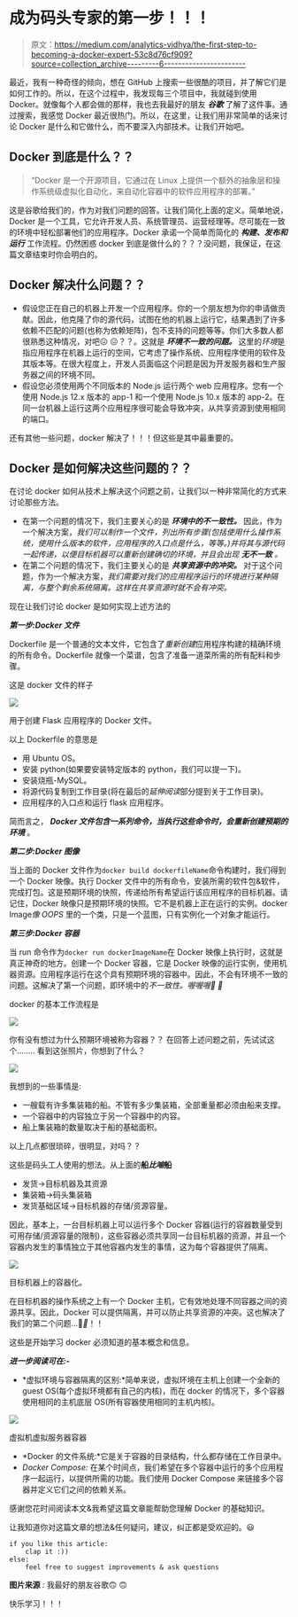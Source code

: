 # 成为码头专家的第一步！！！

> 原文：<https://medium.com/analytics-vidhya/the-first-step-to-becoming-a-docker-expert-53c8d76cf909?source=collection_archive---------6----------------------->

最近，我有一种奇怪的倾向，想在 GitHub 上搜索一些很酷的项目，并了解它们是如何工作的。所以，在这个过程中，我发现每三个项目中，我就碰到使用 Docker。就像每个人都会做的那样，我也去我最好的朋友 ***谷歌*** 了解了这件事。通过搜索，我感觉 Docker 最近很热门。所以，在这里，让我们用非常简单的话来讨论 Docker 是什么和它做什么，而不要深入内部技术。让我们开始吧。

## Docker 到底是什么？？

> “Docker 是一个开源项目，它通过在 Linux 上提供一个额外的抽象层和操作系统级虚拟化自动化，来自动化容器中的软件应用程序的部署。”

这是谷歌给我们的，作为对我们问题的回答。让我们简化上面的定义。简单地说，Docker 是一个工具，它允许开发人员、系统管理员、运营经理等。尽可能在一致的环境中轻松部署他们的应用程序。Docker 承诺一个简单而简化的 ***构建、发布和运行*** 工作流程。仍然困惑 docker 到底是做什么的？？？没问题，我保证，在这篇文章结束时你会明白的。

## Docker 解决什么问题？？

*   假设您正在自己的机器上开发一个应用程序。你的一个朋友想为你的申请做贡献。因此，他克隆了你的源代码，试图在他的机器上运行它，结果遇到了许多依赖不匹配的问题(也称为依赖矩阵)，包不支持的问题等等。你们大多数人都很熟悉这种情况，对吧😖 😖？？。这就是 ***环境不一致的问题。*** 这里的*环境*是指应用程序在机器上运行的空间，它考虑了操作系统、应用程序使用的软件及其版本等。在很大程度上，开发人员面临这个问题是因为开发服务器和生产服务器之间的环境不同。
*   假设您必须使用两个不同版本的 Node.js 运行两个 web 应用程序。您有一个使用 Node.js 12.x 版本的 app-1 和一个使用 Node.js 10.x 版本的 app-2。在同一台机器上运行这两个应用程序很可能会导致冲突，从共享资源到使用相同的端口。

还有其他一些问题，docker 解决了！！！但这些是其中最重要的。

## Docker 是如何解决这些问题的？？

在讨论 docker 如何从技术上解决这个问题之前，让我们以一种非常简化的方式来讨论那些方法。

*   在第一个问题的情况下，我们主要关心的是 ***环境中的不一致性。*** 因此，作为一个解决方案，*我们可以制作一个文件，列出所有步骤(包括使用什么操作系统，使用什么版本的软件，应用程序的入口点是什么，等等。)并将其与源代码一起传递，以便目标机器可以重新创建确切的环境，并且会出现* ***无不一致*** *。*
*   在第二个问题的情况下，我们主要关心的是 ***共享资源中的冲突。*** 对于这个问题，作为一个解决方案，*我们需要对我们的应用程序运行的环境进行某种隔离，与整个剩余系统隔离。这样在共享资源时就不会有冲突。*

现在让我们讨论 docker 是如何实现上述方法的

***第一步:Docker 文件***

Dockerfile 是一个普通的文本文件，它包含了*重新创建*应用程序构建的精确环境的所有命令。Dockerfile 就像一个菜谱，包含了准备一道菜所需的所有配料和步骤。

这是 docker 文件的样子

![](img/5bc92e9731a8fea9f26479d1a1491eeb.png)

用于创建 Flask 应用程序的 Docker 文件。

以上 Dockerfile 的意思是

*   用 Ubuntu OS。
*   安装 python(如果要安装特定版本的 python，我们可以提一下)。
*   安装烧瓶-MySQL。
*   将源代码复制到工作目录(将在最后的*延伸阅读*部分提到关于工作目录)。
*   应用程序的入口点和运行 flask 应用程序。

简而言之， ***Docker 文件包含一系列命令，当执行这些命令时，会重新创建预期的环境*** 。

***第二步:Docker 图像***

当上面的 Docker 文件作为`docker build dockerfileName`命令构建时，我们得到一个 Docker 映像。执行 Docker 文件中的所有命令，安装所需的软件包&软件，完成打包。这是预期环境的快照，传递给所有希望运行该应用程序的目标机器。请记住，Docker 映像只是预期环境的快照。它不是机器上正在运行的实例。docker Image*像 OOPS* 里的一个类，只是一个蓝图，只有实例化一个对象才能运行。

***第三步:Docker 容器***

当 run 命令作为`docker run dockerImageName`在 Docker 映像上执行时，这就是真正神奇的地方。创建一个 Docker 容器，它是 Docker 映像的运行实例，使用机器资源。应用程序运行在这个具有预期环境的容器中。因此，不会有环境不一致的问题。这解决了第一个问题，即环境中的*不一致性。喔喔喔🎉 🎉*

docker 的基本工作流程是

![](img/e8b25cab23ce4ac829a163e80f8e7edf.png)

你有没有想过为什么预期环境被称为容器？？
在回答上述问题之前，先试试这个……..
看到这张照片，你想到了什么？

![](img/65696b5565dbb25fea37a832ea6c6b4f.png)

我想到的一些事情是:

*   一艘载有许多集装箱的船。不管有多少集装箱，全部重量都必须由船来支撑。
*   一个容器中的内容独立于另一个容器中的内容。
*   船上集装箱的数量取决于船的基础面积。

以上几点都很琐碎，很明显，对吗？？

这些是码头工人使用的想法。从上面的**船*比喻*船**

*   发货→目标机器及其资源
*   集装箱→码头集装箱
*   发货基础区域→目标机器的存储/资源容量。

因此，基本上，一台目标机器上可以运行多个 Docker 容器(运行的容器数量受到可用存储/资源容量的限制)，这些容器必须共享同一台目标机器的资源，并且一个容器内发生的事情独立于其他容器内发生的事情，这为每个容器提供了隔离。

![](img/e7583f3ac3f7a4746a1b16549b42352d.png)

目标机器上的容器化。

在目标机器的操作系统之上有一个 Docker 主机，它有效地处理不同容器之间的资源共享。因此，Docker 可以提供隔离，并可以防止共享资源的冲突。这也解决了我们的第二个问题…🎉*🎉*！！

这些是开始学习 docker 必须知道的基本概念和信息。

***进一步阅读可在:-***

*   *虚拟环境与容器隔离的区别:*简单来说，虚拟环境在主机上创建一个全新的 guest OS(每个虚拟环境都有自己的内核)，而在 docker 的情况下，多个容器使用相同的主机底层 OS(所有容器使用相同的主机内核)。

![](img/0a8573edcfb52b3fe30f35d612711bc0.png)

虚拟机虚拟服务器容器

*   *Docker 的文件系统:*它是关于容器的目录结构，什么都存储在工作目录中。
*   *Docker Compose:* 在某个时间点，我们希望在多个容器中运行的多个应用程序一起运行，以提供所需的功能。我们使用 Docker Compose 来链接多个容器并定义它们之间的依赖关系。

感谢您花时间阅读本文&我希望这篇文章能帮助您理解 Docker 的基础知识。

让我知道你对这篇文章的想法&任何疑问，建议，纠正都是受欢迎的。😃

```
if you like this article:
    clap it :))
else:
    feel free to suggest improvements & ask questions
```

**图片来源** *:* 我最好的朋友谷歌🙃 🙃

快乐学习！！！